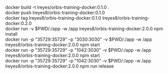 docker build -t lreyes/orbis-training-docker:0.1.0 . <br>
docker push lreyes8/orbis-training-docker:0.1.0 <br>
docker tag lreyes8/orbis-training-docker:0.1.0 lreyes8/orbis-training-docker:0.2.0 <br>
docker run -v  $PWD/:/app -w /app lreyes8/orbis-training-docker:2.0.0 npm install <br>
docker run -p "35729:35729" -p "3030:3030" -v  $PWD/:/app -w /app lreyes8/orbis-training-docker:2.0.0 npm start <br>
docker run -p "35729:35729" -p "1042:3030" -v  $PWD/:/app -w /app lreyes8/orbis-training-docker:2.0.0 npm start <br>
docker run -p "35729:35729" -p "1042:3030" -v  $PWD/:/app -w /app lreyes8/orbis-training-docker:2.0.0 npm run release

